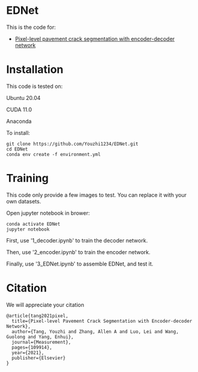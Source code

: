# EDNet
This is the code for:
 - [Pixel-level pavement crack segmentation with encoder-decoder network](https://www.sciencedirect.com/science/article/abs/pii/S0263224121008538)
# Installation
This code is tested on:

Ubuntu 20.04

CUDA 11.0

Anaconda

To install:
```Shell
git clone https://github.com/Youzhi1234/EDNet.git
cd EDNet
conda env create -f environment.yml
```
# Training
This code only provide a few images to test. You can replace it with your own datasets. 

Open jupyter notebook in brower:
```Shell
conda activate EDNet
jupyter notebook
```
First, use '1_decoder.ipynb' to train the decoder network.

Then, use '2_encoder.ipynb' to train the encoder network.

Finally, use '3_EDNet.ipynb' to assemble EDNet, and test it.
# Citation
We will appreciate your citation
```
@article{tang2021pixel,
  title={Pixel-level Pavement Crack Segmentation with Encoder-decoder Network},
  author={Tang, Youzhi and Zhang, Allen A and Luo, Lei and Wang, Guolong and Yang, Enhui},
  journal={Measurement},
  pages={109914},
  year={2021},
  publisher={Elsevier}
}
```

